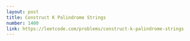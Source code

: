 ```yaml
---
layout: post
title: Construct K Palindrome Strings
number: 1400
link: https://leetcode.com/problems/construct-k-palindrome-strings
---
```

